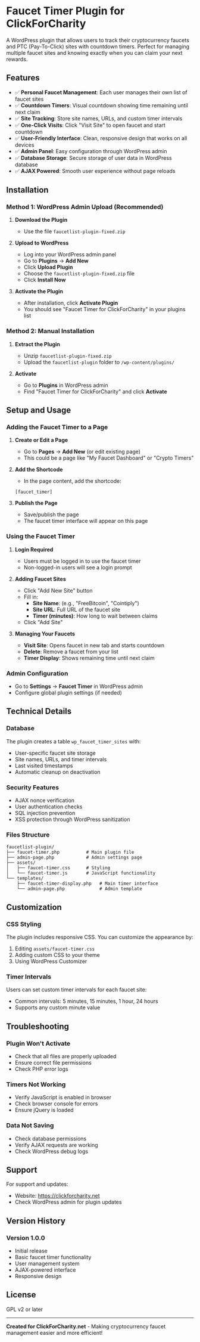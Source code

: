 # Faucet Timer Plugin for ClickForCharity

A WordPress plugin that allows users to track their cryptocurrency faucets and PTC (Pay-To-Click) sites with countdown timers. Perfect for managing multiple faucet sites and knowing exactly when you can claim your next rewards.

## Features

- ✅ **Personal Faucet Management**: Each user manages their own list of faucet sites
- ✅ **Countdown Timers**: Visual countdown showing time remaining until next claim
- ✅ **Site Tracking**: Store site names, URLs, and custom timer intervals
- ✅ **One-Click Visits**: Click "Visit Site" to open faucet and start countdown
- ✅ **User-Friendly Interface**: Clean, responsive design that works on all devices
- ✅ **Admin Panel**: Easy configuration through WordPress admin
- ✅ **Database Storage**: Secure storage of user data in WordPress database
- ✅ **AJAX Powered**: Smooth user experience without page reloads

## Installation

### Method 1: WordPress Admin Upload (Recommended)

1. **Download the Plugin**
   - Use the file `faucetlist-plugin-fixed.zip`

2. **Upload to WordPress**
   - Log into your WordPress admin panel
   - Go to **Plugins** → **Add New**
   - Click **Upload Plugin**
   - Choose the `faucetlist-plugin-fixed.zip` file
   - Click **Install Now**

3. **Activate the Plugin**
   - After installation, click **Activate Plugin**
   - You should see "Faucet Timer for ClickForCharity" in your plugins list

### Method 2: Manual Installation

1. **Extract the Plugin**
   - Unzip `faucetlist-plugin-fixed.zip`
   - Upload the `faucetlist-plugin` folder to `/wp-content/plugins/`

2. **Activate**
   - Go to **Plugins** in WordPress admin
   - Find "Faucet Timer for ClickForCharity" and click **Activate**

## Setup and Usage

### Adding the Faucet Timer to a Page

1. **Create or Edit a Page**
   - Go to **Pages** → **Add New** (or edit existing page)
   - This could be a page like "My Faucet Dashboard" or "Crypto Timers"

2. **Add the Shortcode**
   - In the page content, add the shortcode:
   ```
   [faucet_timer]
   ```

3. **Publish the Page**
   - Save/publish the page
   - The faucet timer interface will appear on this page

### Using the Faucet Timer

1. **Login Required**
   - Users must be logged in to use the faucet timer
   - Non-logged-in users will see a login prompt

2. **Adding Faucet Sites**
   - Click "Add New Site" button
   - Fill in:
     - **Site Name**: (e.g., "FreeBitcoin", "Cointiply")
     - **Site URL**: Full URL of the faucet site
     - **Timer (minutes)**: How long to wait between claims
   - Click "Add Site"

3. **Managing Your Faucets**
   - **Visit Site**: Opens faucet in new tab and starts countdown
   - **Delete**: Remove a faucet from your list
   - **Timer Display**: Shows remaining time until next claim

### Admin Configuration

- Go to **Settings** → **Faucet Timer** in WordPress admin
- Configure global plugin settings (if needed)

## Technical Details

### Database
The plugin creates a table `wp_faucet_timer_sites` with:
- User-specific faucet site storage
- Site names, URLs, and timer intervals
- Last visited timestamps
- Automatic cleanup on deactivation

### Security Features
- AJAX nonce verification
- User authentication checks
- SQL injection prevention
- XSS protection through WordPress sanitization

### Files Structure
```
faucetlist-plugin/
├── faucet-timer.php          # Main plugin file
├── admin-page.php            # Admin settings page
├── assets/
│   ├── faucet-timer.css      # Styling
│   └── faucet-timer.js       # JavaScript functionality
└── templates/
    ├── faucet-timer-display.php   # Main timer interface
    └── admin-page.php             # Admin template
```

## Customization

### CSS Styling
The plugin includes responsive CSS. You can customize the appearance by:
1. Editing `assets/faucet-timer.css`
2. Adding custom CSS to your theme
3. Using WordPress Customizer

### Timer Intervals
Users can set custom timer intervals for each faucet site:
- Common intervals: 5 minutes, 15 minutes, 1 hour, 24 hours
- Supports any custom minute value

## Troubleshooting

### Plugin Won't Activate
- Check that all files are properly uploaded
- Ensure correct file permissions
- Check PHP error logs

### Timers Not Working
- Verify JavaScript is enabled in browser
- Check browser console for errors
- Ensure jQuery is loaded

### Data Not Saving
- Check database permissions
- Verify AJAX requests are working
- Check WordPress debug logs

## Support

For support and updates:
- Website: https://clickforcharity.net
- Check WordPress admin for plugin updates

## Version History

### Version 1.0.0
- Initial release
- Basic faucet timer functionality
- User management system
- AJAX-powered interface
- Responsive design

## License

GPL v2 or later

---

**Created for ClickForCharity.net** - Making cryptocurrency faucet management easier and more efficient!

